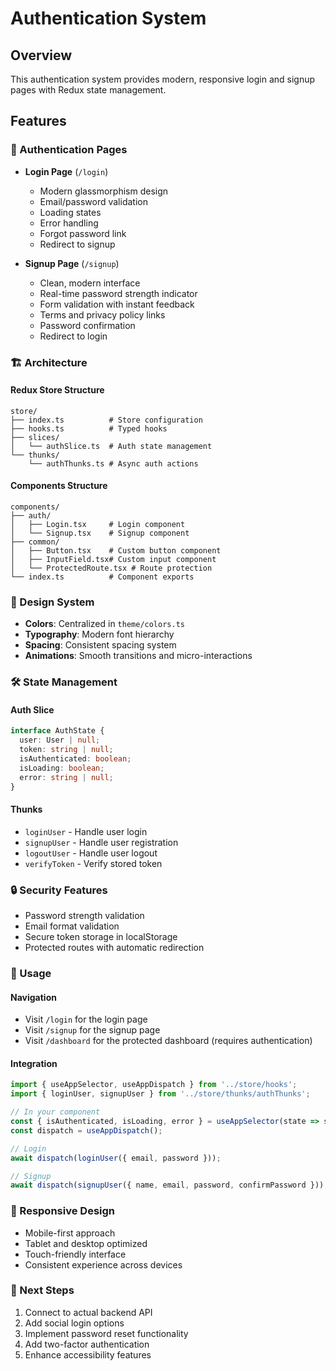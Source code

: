 # Authentication System

## Overview
This authentication system provides modern, responsive login and signup pages with Redux state management.

## Features

### 🔐 Authentication Pages
- **Login Page** (`/login`)
  - Modern glassmorphism design
  - Email/password validation
  - Loading states
  - Error handling
  - Forgot password link
  - Redirect to signup

- **Signup Page** (`/signup`)
  - Clean, modern interface
  - Real-time password strength indicator
  - Form validation with instant feedback
  - Terms and privacy policy links
  - Password confirmation
  - Redirect to login

### 🏗️ Architecture

#### Redux Store Structure
```
store/
├── index.ts          # Store configuration
├── hooks.ts          # Typed hooks
├── slices/
│   └── authSlice.ts  # Auth state management
└── thunks/
    └── authThunks.ts # Async auth actions
```

#### Components Structure
```
components/
├── auth/
│   ├── Login.tsx     # Login component
│   └── Signup.tsx    # Signup component
├── common/
│   ├── Button.tsx    # Custom button component
│   ├── InputField.tsx# Custom input component
│   └── ProtectedRoute.tsx # Route protection
└── index.ts          # Component exports
```

### 🎨 Design System
- **Colors**: Centralized in `theme/colors.ts`
- **Typography**: Modern font hierarchy
- **Spacing**: Consistent spacing system
- **Animations**: Smooth transitions and micro-interactions

### 🛠️ State Management

#### Auth Slice
```typescript
interface AuthState {
  user: User | null;
  token: string | null;
  isAuthenticated: boolean;
  isLoading: boolean;
  error: string | null;
}
```

#### Thunks
- `loginUser` - Handle user login
- `signupUser` - Handle user registration
- `logoutUser` - Handle user logout
- `verifyToken` - Verify stored token

### 🔒 Security Features
- Password strength validation
- Email format validation
- Secure token storage in localStorage
- Protected routes with automatic redirection

### 🚀 Usage

#### Navigation
- Visit `/login` for the login page
- Visit `/signup` for the signup page
- Visit `/dashboard` for the protected dashboard (requires authentication)

#### Integration
```typescript
import { useAppSelector, useAppDispatch } from '../store/hooks';
import { loginUser, signupUser } from '../store/thunks/authThunks';

// In your component
const { isAuthenticated, isLoading, error } = useAppSelector(state => state.auth);
const dispatch = useAppDispatch();

// Login
await dispatch(loginUser({ email, password }));

// Signup
await dispatch(signupUser({ name, email, password, confirmPassword }));
```

### 📱 Responsive Design
- Mobile-first approach
- Tablet and desktop optimized
- Touch-friendly interface
- Consistent experience across devices

### 🎯 Next Steps
1. Connect to actual backend API
2. Add social login options
3. Implement password reset functionality
4. Add two-factor authentication
5. Enhance accessibility features
